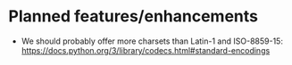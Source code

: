 # Planned features/enhancements

* We should probably offer more charsets than Latin-1 and ISO-8859-15:
  https://docs.python.org/3/library/codecs.html#standard-encodings
